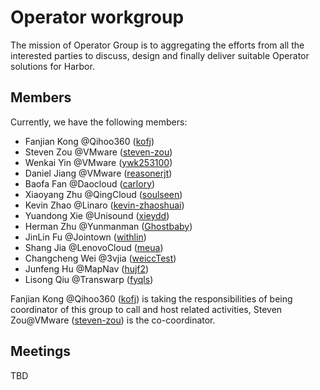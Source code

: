 # Operator workgroup

The mission of Operator Group is to aggregating the efforts from all the interested parties to discuss, design and finally deliver suitable Operator solutions for Harbor.

## Members

Currently, we have the following members:

- Fanjian Kong @Qihoo360 ([kofj](https://github.com/kofj))
- Steven Zou @VMware ([steven-zou](https://github.com/steven-zou))
- Wenkai Yin @VMware ([ywk253100](https://github.com/ywk253100))
- Daniel Jiang @VMware ([reasonerjt](https://github.com/reasonerjt))
- Baofa Fan @Daocloud ([carlory](https://github.com/carlory))
- Xiaoyang Zhu @QingCloud ([soulseen](https://github.com/soulseen))
- Kevin Zhao @Linaro ([kevin-zhaoshuai](https://github.com/kevin-zhaoshuai))
- Yuandong Xie @Unisound ([xieydd](https://github.com/xieydd))
- Herman Zhu @Yunmanman ([Ghostbaby](https://github.com/Ghostbaby))
- JinLin Fu @Jointown ([withlin](https://github.com/withlin))
- Shang Jia @LenovoCloud ([meua](https://github.com/meua))
- Changcheng Wei @3vjia ([weiccTest](https://github.com/weiccTest))
- Junfeng Hu @MapNav ([hujf2](https://github.com/hujf2))
- Lisong Qiu @Transwarp ([fyqls](https://github.com/fyqls))

Fanjian Kong @Qihoo360 ([kofj](https://github.com/kofj)) is taking the responsibilities of being coordinator of this group to call and host related activities, Steven Zou@VMware ([steven-zou](https://github.com/steven-zou)) is the co-coordinator.

## Meetings

TBD

